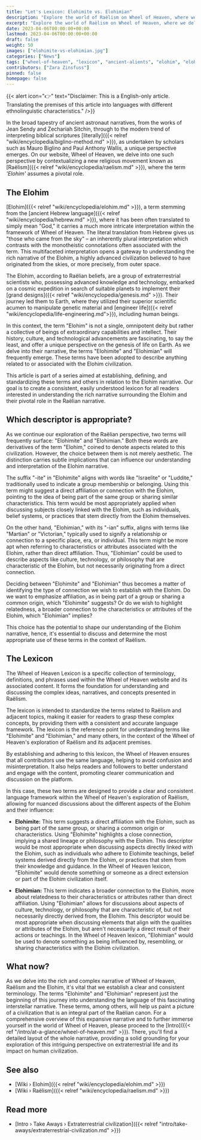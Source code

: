```yaml
---
title: "Let's Lexicon: Elohimite vs. Elohimian"
description: "Explore the world of Raëlism on Wheel of Heaven, where we delve into the meanings of terms like 'Elohimite' and 'Elohimian.' Discover the nuances of these key terms in our lexicon, helping to unravel the intricate narrative of the Elohim civilization."
excerpt: "Explore the world of Raëlism on Wheel of Heaven, where we delve into the meanings of terms like 'Elohimite' and 'Elohimian.' Discover the nuances of these key terms in our lexicon, helping to unravel the intricate narrative of the Elohim civilization."
date: 2023-04-06T00:00:00+00:00
lastmod: 2023-04-06T00:00:00+00:00
draft: false
weight: 50
images: ["elohimite-vs-elohimian.jpg"]
categories: ["News"]
tags: ["wheel-of-heaven", "lexicon", "ancient-alients", "elohim", "elohimite", "raëlism"]
contributors: ["Zara Zinsfuss"]
pinned: false
homepage: false
---
```


{{< alert icon="👉" text="Disclaimer: This is a English-only article. Translating the premises of this article into languages with different ethnolinguistic characteristics." />}}

In the broad tapestry of ancient astronaut narratives, from the works of Jean Sendy and Zechariah Sitchin, through to the modern trend of interpreting biblical scriptures [literally]({{< relref "wiki/encyclopedia/biglino-method.md" >}}), as undertaken by scholars such as Mauro Biglino and Paul Anthony Wallis, a unique perspective emerges. On our website, Wheel of Heaven, we delve into one such perspective by contextualizing a new religious movement known as [Raëlism]({{< relref "wiki/encyclopedia/raelism.md" >}}), where the term _'Elohim'_ assumes a pivotal role.

## The Elohim

[Elohim]({{< relref "wiki/encyclopedia/elohim.md" >}}), a term stemming from the [ancient Hebrew language]({{< relref "wiki/encyclopedia/hebrew.md" >}}), where it has been often translated to simply mean "God," it carries a much more intricate interpretation within the framework of Wheel of Heaven. The literal translation from Hebrew gives us "those who came from the sky" – an inherently plural interpretation which contrasts with the monotheistic connotations often associated with the term. This multifaceted interpretation opens a gateway to understanding the rich narrative of the Elohim, a highly advanced civilization believed to have originated from the skies, or more precisely, from outer space.

The Elohim, according to Raëlian beliefs, are a group of extraterrestrial scientists who, possessing advanced knowledge and technology, embarked on a cosmic expedition in search of suitable planets to implement their [grand designs]({{< relref "wiki/encyclopedia/genesis.md" >}}). Their journey led them to Earth, where they utilized their superior scientific acumen to manipulate genetic material and [engineer life]({{< relref "wiki/encyclopedia/life-engineering.md">}}), including human beings.

In this context, the term "Elohim" is not a single, omnipotent deity but rather a collective of beings of extraordinary capabilities and intellect. Their history, culture, and technological advancements are fascinating, to say the least, and offer a unique perspective on the genesis of life on Earth. As we delve into their narrative, the terms "Elohimite" and "Elohimian" will frequently emerge. These terms have been adopted to describe anything related to or associated with the Elohim civilization.

This article is part of a series aimed at establishing, defining, and standardizing these terms and others in relation to the Elohim narrative. Our goal is to create a consistent, easily understood lexicon for all readers interested in understanding the rich narrative surrounding the Elohim and their pivotal role in the Raëlian narrative.

## Which descriptor is appropriate?

As we continue our exploration of the Raëlian perspective, two terms will frequently surface: "Elohimite" and "Elohimian." Both these words are derivatives of the term "Elohim," coined to denote aspects related to this civilization. However, the choice between them is not merely aesthetic. The distinction carries subtle implications that can influence our understanding and interpretation of the Elohim narrative.

The suffix "-ite" in "Elohimite" aligns with words like "Israelite" or "Luddite," traditionally used to indicate a group membership or belonging. Using this term might suggest a direct affiliation or connection with the Elohim, pointing to the idea of being part of the same group or sharing similar characteristics. This term would be most appropriately applied when discussing subjects closely linked with the Elohim, such as individuals, belief systems, or practices that stem directly from the Elohim themselves.

On the other hand, "Elohimian," with its "-ian" suffix, aligns with terms like "Martian" or "Victorian," typically used to signify a relationship or connection to a specific place, era, or individual. This term might be more apt when referring to characteristics or attributes associated with the Elohim, rather than direct affiliation. Thus, "Elohimian" could be used to describe aspects like culture, technology, or philosophy that are characteristic of the Elohim, but not necessarily originating from a direct connection.

Deciding between "Elohimite" and "Elohimian" thus becomes a matter of identifying the type of connection we wish to establish with the Elohim. Do we want to emphasize affiliation, as in being part of a group or sharing a common origin, which "Elohimite" suggests? Or do we wish to highlight relatedness, a broader connection to the characteristics or attributes of the Elohim, which "Elohimian" implies?

This choice has the potential to shape our understanding of the Elohim narrative, hence, it's essential to discuss and determine the most appropriate use of these terms in the context of Raëlism.

## The Lexicon

The Wheel of Heaven Lexicon is a specific collection of terminology, definitions, and phrases used within the Wheel of Heaven website and its associated content. It forms the foundation for understanding and discussing the complex ideas, narratives, and concepts presented in Raëlism.

The lexicon is intended to standardize the terms related to Raëlism and adjacent topics, making it easier for readers to grasp these complex concepts, by providing them with a consistent and accurate language framework. The lexicon is the reference point for understanding terms like "Elohimite" and "Elohimian," and many others, in the context of the Wheel of Heaven's exploration of Raëlism and its adjacent premises.

By establishing and adhering to this lexicon, the Wheel of Heaven ensures that all contributors use the same language, helping to avoid confusion and misinterpretation. It also helps readers and followers to better understand and engage with the content, promoting clearer communication and discussion on the platform.

In this case, these two terms are designed to provide a clear and consistent language framework within the Wheel of Heaven's exploration of Raëlism, allowing for nuanced discussions about the different aspects of the Elohim and their influence:

- **Elohimite:** This term suggests a direct affiliation with the Elohim, such as being part of the same group, or sharing a common origin or characteristics. Using "Elohimite" highlights a close connection, implying a shared lineage or philosophy with the Elohim. This descriptor would be most appropriate when discussing aspects directly linked with the Elohim, such as individuals who adhere to Elohimite teachings, belief systems derived directly from the Elohim, or practices that stem from their knowledge and guidance. In the Wheel of Heaven lexicon, "Elohimite" would denote something or someone as a direct extension or part of the Elohim civilization itself.

- **Elohimian:** This term indicates a broader connection to the Elohim, more about relatedness to their characteristics or attributes rather than direct affiliation. Using "Elohimian" allows for discussions about aspects of culture, technology, or philosophy that are characteristic of, but not necessarily directly derived from, the Elohim. This descriptor would be most appropriate when discussing elements that align with the qualities or attributes of the Elohim, but aren't necessarily a direct result of their actions or teachings. In the Wheel of Heaven lexicon, "Elohimian" would be used to denote something as being influenced by, resembling, or sharing characteristics with the Elohim civilization.

## What now?

As we delve into the rich and complex narrative of Wheel of Heaven, Raëlism and the Elohim, it's vital that we establish a clear and consistent terminology. The terms "Elohimite" and "Elohimian" represent just the beginning of this journey into understanding the language of this fascinating interstellar narrative. These terms, among others, will help us paint a picture of a civilization that is an integral part of the Raëlian canon. For a comprehensive overview of this expansive narrative and to further immerse yourself in the world of Wheel of Heaven, please proceed to the [Intro]({{< ref "/intro/at-a-glance/wheel-of-heaven.md" >}}). There, you'll find a detailed layout of the whole narrative, providing a solid grounding for your exploration of this intriguing perspective on extraterrestrial life and its impact on human civilization.

## See also

- [Wiki › Elohim]({{< relref "wiki/encyclopedia/elohim.md" >}})
- [Wiki › Raëlism]({{< relref "wiki/encyclopedia/raelism.md" >}})

## Read more

- [Intro › Take Aways › Extraterrestrial civilization]({{< relref "intro/take-aways/extraterrestrial-civilization.md" >}})
